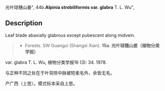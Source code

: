 光叶球穗山姜",
44b.**Alpinia strobiliformis var. glabra** T. L. Wu",

## Description
Leaf blade abaxially glabrous except pubescent along midvein.

> * Forests. SW Guangxi (Shangsi Xian).
**15a. 光叶球穗山姜（植物分类学报）**

var. glabra T. L. Wu, 植物分类学报16 (3): 34. 1978.

与正种不同之处在于叶背除中脉被短柔毛外，余皆无毛。

产广西（上思）。模式标本采自上思。

